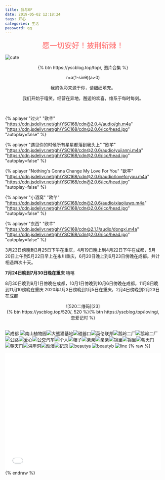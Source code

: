 ```yaml
---
title: 我与GF
date: 2019-05-02 12:18:24
tags: 开心
categories: 生活
password: qq
---
```

<p align="center"><font color="#ff6666"  size="+2">愿一切安好！披荆斩棘！</font></p>
<!--more-->

![cute][27] 

<center>{% btn https://yscblog.top/top/, 图片合集 %}

r=a(1-sinθ)(a>0)

我的色彩来源于你，请细细填充。

我们开始于嘻笑，经营在异地，邂逅的欢喜，维系于每时每刻。
</center>
<br>

{% aplayer "过火" "欧芊" "https://cdn.jsdelivr.net/gh/YSC168/cdn@2.0.4/audio/gh.m4a"  "https://cdn.jsdelivr.net/gh/YSC168/cdn@2.0.6/ico/head.jpg" "autoplay=false" %}

{% aplayer "遇见你的时候所有星星都落到我头上" "欧芊" "https://cdn.jsdelivr.net/gh/YSC168/cdn@2.0.6/audio/yujianni.m4a"  "https://cdn.jsdelivr.net/gh/YSC168/cdn@2.0.6/ico/head.jpg" "autoplay=false" %}

{% aplayer "Nothing's Gonna Change My Love For You" "欧芊" "https://cdn.jsdelivr.net/gh/YSC168/cdn@2.0.6/audio/loveforyou.m4a"  "https://cdn.jsdelivr.net/gh/YSC168/cdn@2.0.6/ico/head.jpg" "autoplay=false" %}

{% aplayer "小酒窝" "欧芊" "https://cdn.jsdelivr.net/gh/YSC168/cdn@2.0.6/audio/xiaojiuwo.m4a"  "https://cdn.jsdelivr.net/gh/YSC168/cdn@2.0.6/ico/head.jpg" "autoplay=false" %}

{% aplayer "东西" "欧芊" "https://cdn.jsdelivr.net/gh/YSC168/cdn@2.1.1/audio/dongxi.m4a"  "https://cdn.jsdelivr.net/gh/YSC168/cdn@2.0.6/ico/head.jpg" "autoplay=false" %}


3月23日傍晚到3月25日下午在重庆，4月19日晚上到4月22日下午在成都，5月20日上午到5月22日早上在永川重庆，6月20日晚上到6月23日傍晚在成都。共计相遇四次十天。

**7月24日晚到7月30日晚在重庆** 嘻嘻

8月30日晚到9月1日傍晚在成都，10月1日傍晚到10月6日傍晚在成都，11月8日晚到11月10傍晚在重庆
2020年1月3日傍晚到1月5日在重庆，2月4日傍晚到2月23日在成都

<center>![520二维码][23]</center>

<center>{% btn https://yscblog.top/520/, 520 %}{% btn https://yscblog.top/loving/, 恋爱记时 %}</center>

<br>

![成都][1] ![南山植物园][2]![大熊猫基地][3]![磁器口][4]![英伦联邦][6]![鹅岭二厂][9]![鹅岭二厂][10]![公路][11]![爱心][12]![公交汽车][13]![个人][14]![帽子][15]![亲亲][16]![亲亲][17]![锦里][18]![锦里][19]![朝天门][20]![朝天门][21]![洪崖洞][22]![动漫][5]![记录][8]
![beautya][24] ![beautyb][25]  ![line][26] 
{% raw %}
<div style="position: relative; width: 100%; height: 0; padding-bottom: 75%;"><iframe src="//player.bilibili.com/player.html?aid=17148321&cid=28016249&page=1" scrolling="no" border="0" frameborder="no" framespacing="0" allowfullscreen="true" style="position: absolute; width: 100%; height: 100%; left: 0; top: 0;"></iframe></div>
{% endraw %}



[1]: https://cdn.jsdelivr.net/gh/YSC168/cdn@4.0/images/pic1.jpg
[2]: https://cdn.jsdelivr.net/gh/YSC168/cdn@4.0/images/pic2.jpg
[3]: https://cdn.jsdelivr.net/gh/YSC168/cdn@4.0/images/pic3.jpg
[4]: https://cdn.jsdelivr.net/gh/YSC168/cdn@4.0/images/pic4.jpg
[5]: https://cdn.jsdelivr.net/gh/YSC168/cdn@4.0/images/pic5.jpg
[6]: https://cdn.jsdelivr.net/gh/YSC168/cdn@4.0/images/pic6.jpg

[8]: https://cdn.jsdelivr.net/gh/YSC168/cdn@5.0/images/pic7.jpg
[9]: https://cdn.jsdelivr.net/gh/YSC168/cdn@2.0.1/images/pic8.jpg
[10]: https://cdn.jsdelivr.net/gh/YSC168/cdn@2.0.2/pic9.jpg
[11]: https://cdn.jsdelivr.net/gh/YSC168/cdn@2.0.2/pic10.jpg
[12]: https://cdn.jsdelivr.net/gh/YSC168/cdn@2.0.2/pic11.jpg
[13]: https://cdn.jsdelivr.net/gh/YSC168/cdn@2.0.2/pic12.jpg
[14]: https://cdn.jsdelivr.net/gh/YSC168/cdn@2.0.2/pic13.jpg
[15]: https://cdn.jsdelivr.net/gh/YSC168/cdn@2.0.2/pic14.jpg
[16]: https://cdn.jsdelivr.net/gh/YSC168/cdn@2.0.2/images/pic9.jpg
[17]: https://cdn.jsdelivr.net/gh/YSC168/cdn@2.0.2/images/pic10.jpg
[18]: https://cdn.jsdelivr.net/gh/YSC168/cdn@2.0.5/images/pic11.jpg
[19]: https://cdn.jsdelivr.net/gh/YSC168/cdn@2.0.5/images/pic12.jpg
[20]: https://cdn.jsdelivr.net/gh/YSC168/cdn@2.0.5/images/pic13.jpg
[21]: https://cdn.jsdelivr.net/gh/YSC168/cdn@2.0.5/images/pic14.jpg
[22]: https://cdn.jsdelivr.net/gh/YSC168/cdn@2.0.5/images/pic15.jpg
[23]: https://cdn.jsdelivr.net/gh/YSC168/cdn@2.0.5/ico/520.png
[24]: https://cdn.jsdelivr.net/gh/YSC168/CDN-for-blog@1.0.8/ps/beautya.jpg
[25]: https://cdn.jsdelivr.net/gh/YSC168/CDN-for-blog@1.0.8/ps/beautyb.jpg
[26]: https://cdn.jsdelivr.net/gh/YSC168/CDN-for-blog@1.0.8/ps/line.jpg
[27]: https://cdn.jsdelivr.net/gh/YSC168/CDN-for-blog@1.0.8/source/cute.gif
